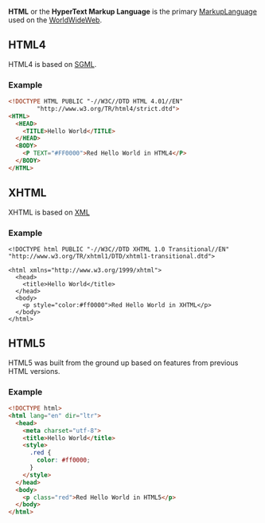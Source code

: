 **HTML** or the **HyperText Markup Language** is the primary [MarkupLanguage](?MarkupLanguage) used on the [WorldWideWeb](?WorldWideWeb).

## HTML4
HTML4 is based on [SGML](?SGML).

### Example
```html
<!DOCTYPE HTML PUBLIC "-//W3C//DTD HTML 4.01//EN"
        "http://www.w3.org/TR/html4/strict.dtd">
<HTML>
  <HEAD>
    <TITLE>Hello World</TITLE>
  </HEAD>
  <BODY>
    <P TEXT="#FF0000">Red Hello World in HTML4</P>
  </BODY>
</HTML>
```

## XHTML
XHTML is based on [XML](?XML)

### Example
```xhtml
<!DOCTYPE html PUBLIC "-//W3C//DTD XHTML 1.0 Transitional//EN"
"http://www.w3.org/TR/xhtml1/DTD/xhtml1-transitional.dtd">

<html xmlns="http://www.w3.org/1999/xhtml">
  <head>
    <title>Hello World</title>
  </head>
  <body>
    <p style="color:#ff0000">Red Hello World in XHTML</p>
  </body>
</html>
```

## HTML5
HTML5 was built from the ground up based on features from previous HTML versions.

### Example
```html
<!DOCTYPE html>
<html lang="en" dir="ltr">
  <head>
    <meta charset="utf-8">
    <title>Hello World</title>
    <style>
      .red {
        color: #ff0000;
      }
    </style>
  </head>
  <body>
    <p class="red">Red Hello World in HTML5</p>
  </body>
</html>

